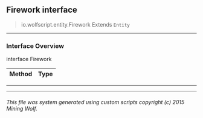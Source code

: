 ## Firework __interface__

>io.wolfscript.entity.Firework
>Extends `Entity`

---

### Interface Overview

interface Firework

Method | Type   
--- | :--- 



---

---


###### This file was system generated using custom scripts copyright (c) 2015 Mining Wolf.
	

